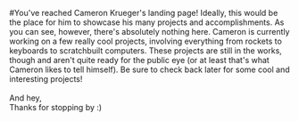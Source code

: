 #You've reached Cameron Krueger's landing page!
Ideally, this would be the place for him to showcase his many projects and accomplishments.  As you can see, however, there's absolutely nothing here.  Cameron is currently working on a few really cool projects, involving everything from rockets to keyboards to scratchbuilt computers.  These projects are still in the works, though and aren't quite ready for the public eye (or at least that's what Cameron likes to tell himself).  Be sure to check back later for some cool and interesting projects!<br><br>
And hey,<br>
Thanks for stopping by :)